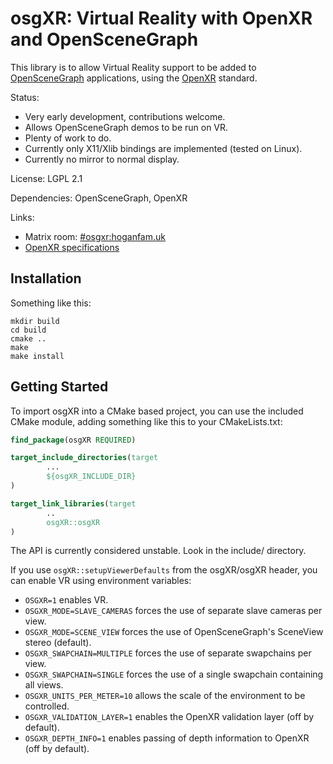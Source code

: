 osgXR: Virtual Reality with OpenXR and OpenSceneGraph
=====================================================

This library is to allow Virtual Reality support to be added to [OpenSceneGraph](http://www.openscenegraph.org/) applications, using the [OpenXR](https://www.khronos.org/OpenXR/) standard.

Status:
 * Very early development, contributions welcome.
 * Allows OpenSceneGraph demos to be run on VR.
 * Plenty of work to do.
 * Currently only X11/Xlib bindings are implemented (tested on Linux).
 * Currently no mirror to normal display.

License: LGPL 2.1

Dependencies: OpenSceneGraph, OpenXR

Links:
 * Matrix room: [#osgxr:hoganfam.uk](https://matrix.to/#/#osgxr:hoganfam.uk?via=hoganfam.uk)
 * [OpenXR specifications](https://www.khronos.org/registry/OpenXR/#apispecs)


Installation
------------

Something like this:
```shell
mkdir build
cd build
cmake ..
make
make install
```


Getting Started
---------------

To import osgXR into a CMake based project, you can use the included CMake module, adding something like this to your CMakeLists.txt:
```cmake
find_package(osgXR REQUIRED)

target_include_directories(target
        ...
        ${osgXR_INCLUDE_DIR}
)

target_link_libraries(target
        ..
        osgXR::osgXR
)
```

The API is currently considered unstable. Look in the include/ directory.

If you use ``osgXR::setupViewerDefaults`` from the osgXR/osgXR header, you can enable VR using environment variables:
 * ``OSGXR=1``                  enables VR.
 * ``OSGXR_MODE=SLAVE_CAMERAS`` forces the use of separate slave cameras per view.
 * ``OSGXR_MODE=SCENE_VIEW``    forces the use of OpenSceneGraph's SceneView stereo (default).
 * ``OSGXR_SWAPCHAIN=MULTIPLE`` forces the use of separate swapchains per view.
 * ``OSGXR_SWAPCHAIN=SINGLE``   forces the use of a single swapchain containing all views.
 * ``OSGXR_UNITS_PER_METER=10`` allows the scale of the environment to be controlled.
 * ``OSGXR_VALIDATION_LAYER=1`` enables the OpenXR validation layer (off by default).
 * ``OSGXR_DEPTH_INFO=1``       enables passing of depth information to OpenXR (off by default).
